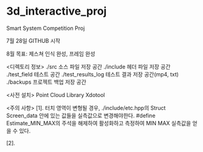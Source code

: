 # 3d_interactive_proj
Smart System Competition Proj

7월 28일 GITHUB 시작

8월 목표: 제스쳐 인식 완성, 프레임 완성

<디렉토리 정보>
./src 소스 파일 저장 공간
./include 헤더 파일 저장 공간
./test_field 테스트 공간
./test_results_log 테스트 결과 저장 공간(mp4, txt)
./backups 프로젝트 백업 저장 공간


<사전 설치>
Point Cloud Library
Xdotool

<주의 사항>
[1]. 	터치 영역이 변형될 경우, ./include/etc.hpp의 Struct Screen_data 안에 있는 값들을 실측값으로 변경해야한다.
	#define Estimate_MIN_MAX의 주석을 해제하여 활성화하고 측정하여 MIN MAX 실측값을 얻을 수 있다.

[2]. 
